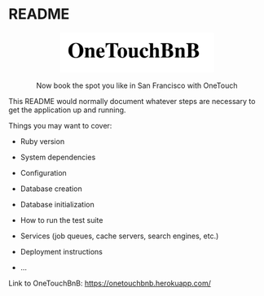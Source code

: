 # README

<p align="center"><img width=60% src="https://github.com/Priya67/onetouchBnB/blob/master/public/Screen%20Shot%202017-09-29%20at%201.09.45%20PM.png"></p>
<p align="center">Now book the spot you like in San Francisco with OneTouch</p>

This README would normally document whatever steps are necessary to get the
application up and running.

Things you may want to cover:

* Ruby version

* System dependencies

* Configuration

* Database creation

* Database initialization

* How to run the test suite

* Services (job queues, cache servers, search engines, etc.)

* Deployment instructions

* ...

Link to OneTouchBnB: https://onetouchbnb.herokuapp.com/
